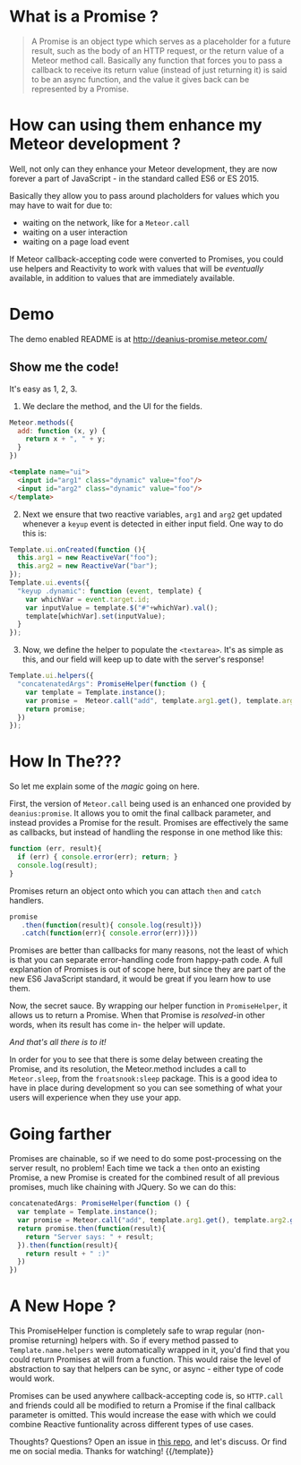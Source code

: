# What is a Promise ?

> A Promise is an object type which serves as a placeholder for a future result, such as the body of an HTTP request, or the return value of a Meteor method call. Basically any function that forces you to pass a callback to receive its return value (instead of just returning it) is said to be an async function, and the value it gives back can be represented by a Promise.

# How can using them enhance my Meteor development ?

Well, not only can they enhance your Meteor development, they are now
forever a part of JavaScript - in the standard called ES6 or ES 2015.

Basically they allow you to pass around placholders for values
which you may have to wait for due to:

  * waiting on the network, like for a `Meteor.call`
  * waiting on a user interaction
  * waiting on a page load event

If Meteor callback-accepting code were converted to Promises, you
could use helpers and Reactivity to work with values that will be
*eventually* available, in addition to values that are immediately available.

# Demo
The demo enabled README is at http://deanius-promise.meteor.com/

## Show me the code!

It's easy as 1, 2, 3.

1) We declare the method, and the UI for the fields.

```js
Meteor.methods({
  add: function (x, y) {
    return x + ", " + y;
  }
})
```
```html
<template name="ui">
  <input id="arg1" class="dynamic" value="foo"/>
  <input id="arg2" class="dynamic" value="foo"/>
</template>
```

2) Next we ensure that two reactive variables,
`arg1` and `arg2` get updated whenever a `keyup` event is detected in
either input field. One way to do this is:

```js
Template.ui.onCreated(function (){
  this.arg1 = new ReactiveVar("foo");
  this.arg2 = new ReactiveVar("bar");
});
Template.ui.events({
  "keyup .dynamic": function (event, template) {
    var whichVar = event.target.id;
    var inputValue = template.$("#"+whichVar).val();
    template[whichVar].set(inputValue);
  }
});
```

3) Now, we define the helper to populate the `<textarea>`. It's as simple
as this, and our field will keep up to date with the server's response!

```js
Template.ui.helpers({
  "concatenatedArgs": PromiseHelper(function () {
    var template = Template.instance();
    var promise =  Meteor.call("add", template.arg1.get(), template.arg2.get());
    return promise;
  })
});
```

# How In The???
So let me explain some of the *magic* going on here.

First, the version of `Meteor.call` being used is an enhanced one provided by `deanius:promise`. It allows you to omit the final callback parameter,
and instead provides a Promise for the result. Promises are effectively
the same as callbacks, but instead of handling the response in one method like this:

```js
function (err, result){
  if (err) { console.error(err); return; }
  console.log(result);
}
```

Promises return an object onto which you can attach `then` and `catch` handlers.
```js
promise
   .then(function(result){ console.log(result)})
   .catch(function(err){ console.error(err))}))
```

Promises are better than callbacks for many reasons, not the least of
which is that you can separate error-handling code from happy-path code.
A full explanation of Promises is out of scope here, but since they are
part of the new ES6 JavaScript standard, it would be great if you learn
how to use them.

Now, the secret sauce. By wrapping our helper function in `PromiseHelper`, it allows us to return a Promise. When that Promise is *resolved*-in other words, when its result has come in- the helper will update.

*And that's all there is to it!*

In order for you to see that there is some delay between creating the
Promise, and its resolution, the Meteor.method includes a call to `Meteor.sleep`, from the `froatsnook:sleep` package. This is a good idea to have in place during development so you can see something of what
your users will experience when they use your app.

# Going farther

Promises are chainable, so if we need to do some post-processing on the
server result, no problem! Each time we tack a `then` onto an existing
Promise, a new Promise is created for the combined result of all previous
promises, much like chaining with JQuery. So we can do this:

```js
concatenatedArgs: PromiseHelper(function () {
  var template = Template.instance();
  var promise = Meteor.call("add", template.arg1.get(), template.arg2.get());
  return promise.then(function(result){
    return "Server says: " + result;
  }).then(function(result){
    return result + " :)"
  })
})
```

# A New Hope ?
This PromiseHelper function is completely safe to wrap regular (non-promise
returning) helpers with. So if every method passed to `Template.name.helpers` were automatically wrapped in it, you'd
find that you could return Promises at will from a function. This would raise the level of abstraction to say that helpers can be sync, or async - either type of code would work.

Promises can be used anywhere callback-accepting code is, so `HTTP.call`
and friends could all be modified to return a Promise if the final callback parameter is omitted. This would increase the ease with which
we could combine Reactive funtionality across different types of use cases.

Thoughts? Questions? Open an issue in [this repo](https://github.com/deanius/meteor-async-call-example), and let's discuss. Or find me on social media. Thanks for watching!
{{/template}}
